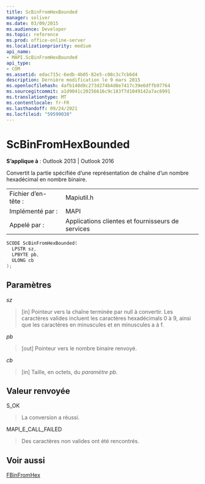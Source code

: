 ```yaml
---
title: ScBinFromHexBounded
manager: soliver
ms.date: 03/09/2015
ms.audience: Developer
ms.topic: reference
ms.prod: office-online-server
ms.localizationpriority: medium
api_name:
- MAPI.ScBinFromHexBounded
api_type:
- COM
ms.assetid: edac715c-6edb-4b05-82e5-c08c3c7cb6d4
description: Dernière modification le 9 mars 2015
ms.openlocfilehash: 4afb140d8c273d274b4d8e7417c39e6dffb97764
ms.sourcegitcommit: a1d9041c20256616c9c183f7d1049142a7ac6991
ms.translationtype: MT
ms.contentlocale: fr-FR
ms.lasthandoff: 09/24/2021
ms.locfileid: "59599038"
---
```

# <a name="scbinfromhexbounded"></a>ScBinFromHexBounded

  
  
**S’applique à** : Outlook 2013 | Outlook 2016 
  
Convertit la partie spécifiée d’une représentation de chaîne d’un nombre hexadécimal en nombre binaire. 
  
|||
|:-----|:-----|
|Fichier d’en-tête :  <br/> |Mapiutil.h  <br/> |
|Implémenté par :  <br/> |MAPI  <br/> |
|Appelé par :  <br/> |Applications clientes et fournisseurs de services  <br/> |
   
```cpp
SCODE ScBinFromHexBounded(
  LPSTR sz,
  LPBYTE pb,
  ULONG cb
);
```

## <a name="parameters"></a>Paramètres

 _sz_
  
> [in] Pointeur vers la chaîne terminée par null à convertir. Les caractères valides incluent les caractères hexadécimals 0 à 9, ainsi que les caractères en minuscules et en minuscules a à f.
    
 _pb_
  
> [out] Pointeur vers le nombre binaire renvoyé.
    
 _cb_
  
> [in] Taille, en octets, du _paramètre pb._ 
    
## <a name="return-value"></a>Valeur renvoyée

S_OK
  
> La conversion a réussi.
    
MAPI_E_CALL_FAILED
  
> Des caractères non valides ont été rencontrés.
    
## <a name="see-also"></a>Voir aussi



[FBinFromHex](fbinfromhex.md)


